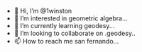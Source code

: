 - 👋 Hi, I’m @1winston
- 👀 I’m interested in geometric algebra...
- 🌱 I’m currently learning geodesy...
- 💞️ I’m looking to collaborate on .geodesy..
- 📫 How to reach me san fernando...

<!---
1winston/1winston is a ✨ special ✨ repository because its `README.md` (this file) appears on your GitHub profile.
You can click the Preview link to take a look at your changes.
--->
